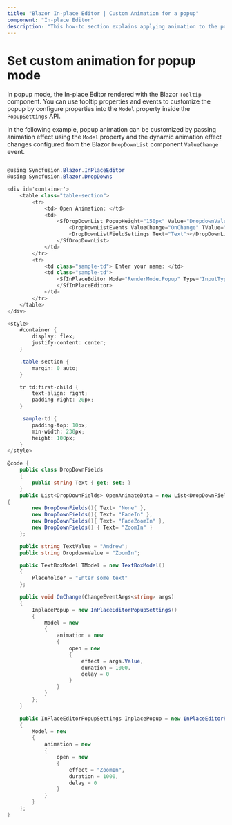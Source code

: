 ```yaml
---
title: "Blazor In-place Editor | Custom Animation for a popup"
component: "In-place Editor"
description: "This how-to section explains applying animation to the popup by customizing it dynamically in the Blazor In-place Editor component."
---
```


# Set custom animation for popup mode

In popup mode, the In-place Editor rendered with the Blazor `Tooltip` component. You can use tooltip properties and events to customize the popup by configure properties into the `Model` property inside the `PopupSettings` API.

In the following example, popup animation can be customized by passing animation effect using the `Model` property and the dynamic animation effect changes configured from the Blazor `DropDownList` component `ValueChange` event.

```csharp

@using Syncfusion.Blazor.InPlaceEditor
@using Syncfusion.Blazor.DropDowns

<div id='container'>
    <table class="table-section">
        <tr>
            <td> Open Animation: </td>
            <td>
                <SfDropDownList PopupHeight="150px" Value="DropdownValue" Placeholder="Select a animate type" DataSource="OpenAnimateData">
                    <DropDownListEvents ValueChange="OnChange" TValue="string"></DropDownListEvents>
                    <DropDownListFieldSettings Text="Text"></DropDownListFieldSettings>
                </SfDropDownList>
            </td>
        </tr>
        <tr>
            <td class="sample-td"> Enter your name: </td>
            <td class="sample-td">
                <SfInPlaceEditor Mode="RenderMode.Popup" Type="InputType.Text" PopupSettings="InplacePopup" Value="TextValue" Model="TModel">
                </SfInPlaceEditor>
            </td>
        </tr>
    </table>
</div>

<style>
    #container {
        display: flex;
        justify-content: center;
    }

    .table-section {
        margin: 0 auto;
    }

    tr td:first-child {
        text-align: right;
        padding-right: 20px;
    }

    .sample-td {
        padding-top: 10px;
        min-width: 230px;
        height: 100px;
    }
</style>

@code {
    public class DropDownFields
    {
        public string Text { get; set; }
    }
    public List<DropDownFields> OpenAnimateData = new List<DropDownFields>()
{
        new DropDownFields(){ Text= "None" },
        new DropDownFields(){ Text= "FadeIn" },
        new DropDownFields(){ Text= "FadeZoomIn" },
        new DropDownFields() { Text= "ZoomIn" }
    };

    public string TextValue = "Andrew";
    public string DropdownValue = "ZoomIn";

    public TextBoxModel TModel = new TextBoxModel()
    {
        Placeholder = "Enter some text"
    };

    public void OnChange(ChangeEventArgs<string> args)
    {
        InplacePopup = new InPlaceEditorPopupSettings()
        {
            Model = new
            {
                animation = new
                {
                    open = new
                    {
                        effect = args.Value,
                        duration = 1000,
                        delay = 0
                    }
                }
            }
        };
    }

    public InPlaceEditorPopupSettings InplacePopup = new InPlaceEditorPopupSettings()
    {
        Model = new
        {
            animation = new
            {
                open = new
                {
                    effect = "ZoomIn",
                    duration = 1000,
                    delay = 0
                }
            }
        }
    };
}

```
